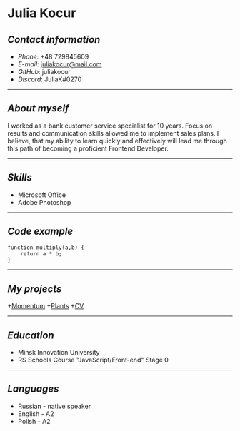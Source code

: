 # **Julia Kocur**

## ***Contact information***

+ *Phone*: +48 729845609
+ *E-mail*: juliakocur@mail.com
+ *GitHub*: juliakocur
+ *Discord*: JuliaK#0270

___

## ***About myself***

I worked as a bank customer service specialist for 10 years. Focus on results and communication skills allowed me to implement sales plans. I believe, that my ability to learn quickly and effectively will lead me through this path of becoming a proficient Frontend Developer.

___
## ***Skills***

+ Microsoft Office
+ Adobe Photoshop

___

## ***Code example***

```
function multiply(a,b) {
    return a * b;
}
```

___

## ***My projects***

+[Momentum](https://rolling-scopes-school.github.io/juliakocur-JSFEPRESCHOOL2022Q4/momentum/)
+[Plants](https://rolling-scopes-school.github.io/juliakocur-JSFEPRESCHOOL2022Q4/plants/)
+[CV](https://juliakocur.github.io/rsschool-cv/)
___

## ***Education***

+ Minsk Innovation University
+ RS Schools Course "JavaScript/Front-end" Stage 0

___

## ***Languages***

+ Russian - native speaker
+ English - A2
+ Polish - A2
